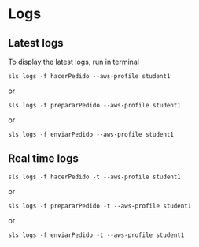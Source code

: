 # Logs

## Latest logs

To display the latest logs, run in terminal

```
sls logs -f hacerPedido --aws-profile student1
```

or

```
sls logs -f prepararPedido --aws-profile student1
```

or

```
sls logs -f enviarPedido --aws-profile student1
```

## Real time logs

```
sls logs -f hacerPedido -t --aws-profile student1
```

or

```
sls logs -f prepararPedido -t --aws-profile student1
```

or

```
sls logs -f enviarPedido -t --aws-profile student1
```
